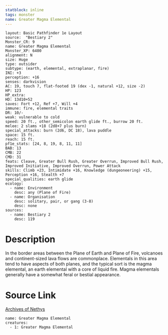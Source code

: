 ```yaml
---
statblock: inline
tags: monster
name: Greater Magma Elemental
---
```

```statblock
layout: Basic Pathfinder 1e Layout
source:  "Bestiary 2"
Monster_CR: 9
name: Greater Magma Elemental
Monster_XP: 6400
alignment: N
size: Huge
type: outsider
subtype: (earth, elemental, extraplanar, fire)
INI: +3
perception: +16
senses: darkvision
AC: 19, touch 7, flat-footed 19 (dex -1, natural +12, size -2)
HP: 123
HP_extra: 
HD: 13d10+52
saves: Fort +12, Ref +7, Will +4
immune: fire, elemental traits
DR: 10/-
weak: vulnerable to cold
speed: 20 ft., other_semicolon earth glide ft., burrow 20 ft.
melee: 2 slams +18 (2d8+7 plus burn)
special_attacks: burn (2d6, DC 18), lava puddle
space: 15 ft.
reach: 15 ft.
pf1e_stats: [24, 8, 19, 8, 11, 11]
BAB: 13
CMB: 22
CMD: 31
feats: Cleave, Greater Bull Rush, Greater Overrun, Improved Bull Rush, Improved Initiative, Improved Overrun, Power Attack
skills: Climb +23, Intimidate +16, Knowledge (dungeoneering) +15, Perception +16, Stealth +7
special_qualities: earth glide
ecology:
  - name: Environment
    desc: any (Plane of Fire)
  - name: Organisation
    desc: solitary, pair, or gang (3-8)
    desc: none
sources:
  - name: Bestiary 2
    desc: 119
```
# Description
In the border areas between the Plane of Earth and Plane of Fire, volcanoes and continent-sized lava flows are commonplace. Elementals in this area tend to have aspects of both planes, and the typical sort is the magma elemental, an earth elemental with a core of liquid fire. Magma elementals generally have a somewhat feral or bestial appearance.
# Source Link
[Archives of Nethys](https://aonprd.com/MonsterDisplay.aspx?ItemName=Greater%20Magma%20Elemental)
```encounter-table
name: Greater Magma Elemental
creatures:
  - 1: Greater Magma Elemental
```
